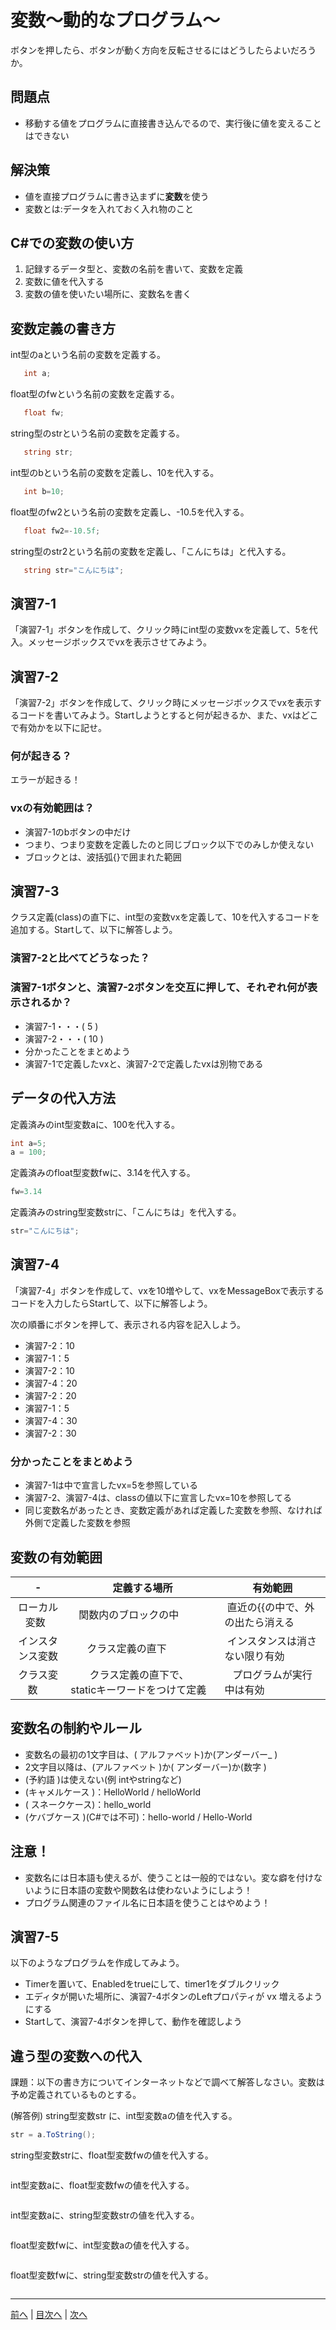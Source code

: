 # 変数～動的なプログラム～
ボタンを押したら、ボタンが動く方向を反転させるにはどうしたらよいだろうか。

## 問題点
-  移動する値をプログラムに直接書き込んでるので、実行後に値を変えることはできない


## 解決策
 -  値を直接プログラムに書き込まずに<b>変数</b>を使う
 -  変数とは:データを入れておく入れ物のこと

## C#での変数の使い方
1. 記録するデータ型と、変数の名前を書いて、変数を定義
2. 変数に値を代入する
3. 変数の値を使いたい場所に、変数名を書く

## 変数定義の書き方
int型のaという名前の変数を定義する。

```cs
   int a;
```

float型のfwという名前の変数を定義する。

```cs
   float fw;
```

string型のstrという名前の変数を定義する。

```cs
   string str;
```

int型のbという名前の変数を定義し、10を代入する。

```cs
   int b=10;
```

float型のfw2という名前の変数を定義し、-10.5を代入する。

```cs
   float fw2=-10.5f;
```

string型のstr2という名前の変数を定義し、「こんにちは」と代入する。

```cs
   string str="こんにちは";
```

## 演習7-1
「演習7-1」ボタンを作成して、クリック時にint型の変数vxを定義して、5を代入。メッセージボックスでvxを表示させてみよう。

## 演習7-2
「演習7-2」ボタンを作成して、クリック時にメッセージボックスでvxを表示するコードを書いてみよう。Startしようとすると何が起きるか、また、vxはどこで有効かを以下に記せ。

### 何が起きる？
 エラーが起きる！
### vxの有効範囲は？
- 演習7-1のbボタンの中だけ
- つまり、つまり変数を定義したのと同じブロック以下でのみしか使えない
- ブロックとは、波括弧{}で囲まれた範囲

## 演習7-3
クラス定義(class)の直下に、int型の変数vxを定義して、10を代入するコードを追加する。Startして、以下に解答しよう。

### 演習7-2と比べてどうなった？

### 演習7-1ボタンと、演習7-2ボタンを交互に押して、それぞれ何が表示されるか？

- 演習7-1・・・(     5     )
- 演習7-2・・・(     10    )
- 分かったことをまとめよう
- 演習7-1で定義したvxと、演習7-2で定義したvxは別物である


## データの代入方法
定義済みのint型変数aに、100を代入する。

```cs
int a=5;
a = 100;
```

定義済みのfloat型変数fwに、3.14を代入する。

```cs
fw=3.14
```

定義済みのstring型変数strに、「こんにちは」を代入する。

```cs
str="こんにちは";
```

## 演習7-4
「演習7-4」ボタンを作成して、vxを10増やして、vxをMessageBoxで表示するコードを入力したらStartして、以下に解答しよう。

次の順番にボタンを押して、表示される内容を記入しよう。
- 演習7-2：10
- 演習7-1：5
- 演習7-2：10
- 演習7-4：20
- 演習7-2：20
- 演習7-1：5
- 演習7-4：30
- 演習7-2：30

### 分かったことをまとめよう
- 演習7-1は中で宣言したvx=5を参照している
- 演習7-2、演習7-4は、classの値以下に宣言したvx=10を参照してる
- 同じ変数名があったとき、変数定義があれば定義した変数を参照、なければ外側で定義した変数を参照
 
## 変数の有効範囲
|-              |定義する場所|有効範囲|
|:-------------:|-----------|-------|
|ローカル変数    |    関数内のブロックの中|  直近の{{の中で、外の出たら消える     |
|インスタンス変数|       クラス定義の直下    |  インスタンスは消さない限り有効     |
|クラス変数     |        クラス定義の直下で、staticキーワードをつけて定義   |    プログラムが実行中は有効     |

##	変数名の制約やルール
- 変数名の最初の1文字目は、( アルファベット)か(アンダーバー_ )
- 2文字目以降は、(アルファベット )か( アンダーバー)か(数字 )
- (予約語 )は使えない(例 intやstringなど)
- (キャメルケース )：HelloWorld / helloWorld
- ( スネークケース)：hello_world
- (ケバブケース )(C#では不可)：hello-world / Hello-World

## 注意！
- 変数名には日本語も使えるが、使うことは一般的ではない。変な癖を付けないように日本語の変数や関数名は使わないようにしよう！
- プログラム関連のファイル名に日本語を使うことはやめよう！

## 演習7-5
以下のようなプログラムを作成してみよう。
- Timerを置いて、Enabledをtrueにして、timer1をダブルクリック
- エディタが開いた場所に、演習7-4ボタンのLeftプロパティが vx 増えるようにする
- Startして、演習7-4ボタンを押して、動作を確認しよう

## 違う型の変数への代入
課題：以下の書き方についてインターネットなどで調べて解答しなさい。変数は予め定義されているものとする。

(解答例) string型変数str に、int型変数aの値を代入する。

```cs
str = a.ToString();
```

string型変数strに、float型変数fwの値を代入する。

```cs

```

int型変数aに、float型変数fwの値を代入する。

```cs

```

int型変数aに、string型変数strの値を代入する。

```cs

```

float型変数fwに、int型変数aの値を代入する。

```cs

```

float型変数fwに、string型変数strの値を代入する。

```cs

```

---

[前へ](06.md) | [目次へ](README.md#%E7%9B%AE%E6%AC%A1) | [次へ](08.md)
